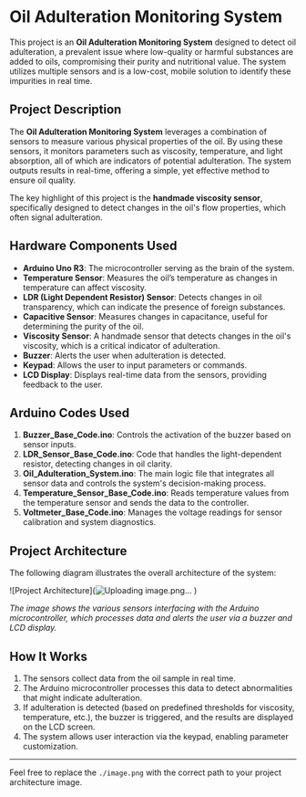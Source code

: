 # Oil Adulteration Monitoring System

This project is an **Oil Adulteration Monitoring System** designed to detect oil adulteration, a prevalent issue where low-quality or harmful substances are added to oils, compromising their purity and nutritional value. The system utilizes multiple sensors and is a low-cost, mobile solution to identify these impurities in real time.

## Project Description

The **Oil Adulteration Monitoring System** leverages a combination of sensors to measure various physical properties of the oil. By using these sensors, it monitors parameters such as viscosity, temperature, and light absorption, all of which are indicators of potential adulteration. The system outputs results in real-time, offering a simple, yet effective method to ensure oil quality.

The key highlight of this project is the **handmade viscosity sensor**, specifically designed to detect changes in the oil's flow properties, which often signal adulteration.

## Hardware Components Used

- **Arduino Uno R3**: The microcontroller serving as the brain of the system.
- **Temperature Sensor**: Measures the oil’s temperature as changes in temperature can affect viscosity.
- **LDR (Light Dependent Resistor) Sensor**: Detects changes in oil transparency, which can indicate the presence of foreign substances.
- **Capacitive Sensor**: Measures changes in capacitance, useful for determining the purity of the oil.
- **Viscosity Sensor**: A handmade sensor that detects changes in the oil's viscosity, which is a critical indicator of adulteration.
- **Buzzer**: Alerts the user when adulteration is detected.
- **Keypad**: Allows the user to input parameters or commands.
- **LCD Display**: Displays real-time data from the sensors, providing feedback to the user.

## Arduino Codes Used

1. **Buzzer_Base_Code.ino**: Controls the activation of the buzzer based on sensor inputs.
2. **LDR_Sensor_Base_Code.ino**: Code that handles the light-dependent resistor, detecting changes in oil clarity.
3. **Oil_Adulteration_System.ino**: The main logic file that integrates all sensor data and controls the system's decision-making process.
4. **Temperature_Sensor_Base_Code.ino**: Reads temperature values from the temperature sensor and sends the data to the controller.
5. **Voltmeter_Base_Code.ino**: Manages the voltage readings for sensor calibration and system diagnostics.

## Project Architecture

The following diagram illustrates the overall architecture of the system:

![Project Architecture](![Uploading image.png…]()
)

*The image shows the various sensors interfacing with the Arduino microcontroller, which processes data and alerts the user via a buzzer and LCD display.*

## How It Works

1. The sensors collect data from the oil sample in real time.
2. The Arduino microcontroller processes this data to detect abnormalities that might indicate adulteration.
3. If adulteration is detected (based on predefined thresholds for viscosity, temperature, etc.), the buzzer is triggered, and the results are displayed on the LCD screen.
4. The system allows user interaction via the keypad, enabling parameter customization.

---

Feel free to replace the `./image.png` with the correct path to your project architecture image.
